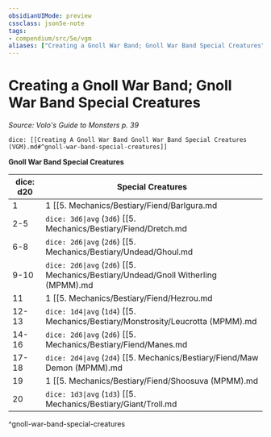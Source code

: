 ```yaml
---
obsidianUIMode: preview
cssclass: json5e-note
tags:
- compendium/src/5e/vgm
aliases: ["Creating a Gnoll War Band; Gnoll War Band Special Creatures"]
---
```

# Creating a Gnoll War Band; Gnoll War Band Special Creatures
*Source: Volo's Guide to Monsters p. 39* 

`dice: [[Creating A Gnoll War Band Gnoll War Band Special Creatures (VGM).md#^gnoll-war-band-special-creatures]]`

**Gnoll War Band Special Creatures**

| dice: d20 | Special Creatures |
|-----------|-------------------|
| 1 | 1 [[5. Mechanics/Bestiary/Fiend/Barlgura.md|Barlgura]] |
| 2-5 | `dice: 3d6\|avg` (`3d6`) [[5. Mechanics/Bestiary/Fiend/Dretch.md|Dretches]] |
| 6-8 | `dice: 2d6\|avg` (`2d6`) [[5. Mechanics/Bestiary/Undead/Ghoul.md|Ghouls]] |
| 9-10 | `dice: 2d6\|avg` (`2d6`) [[5. Mechanics/Bestiary/Undead/Gnoll Witherling (MPMM).md|Gnoll Witherlings]] |
| 11 | 1 [[5. Mechanics/Bestiary/Fiend/Hezrou.md|Hezrou]] |
| 12-13 | `dice: 1d4\|avg` (`1d4`) [[5. Mechanics/Bestiary/Monstrosity/Leucrotta (MPMM).md|Leucrottas]] |
| 14-16 | `dice: 2d6\|avg` (`2d6`) [[5. Mechanics/Bestiary/Fiend/Manes.md|Manes]] |
| 17-18 | `dice: 2d4\|avg` (`2d4`) [[5. Mechanics/Bestiary/Fiend/Maw Demon (MPMM).md|Maw Demons]] |
| 19 | 1 [[5. Mechanics/Bestiary/Fiend/Shoosuva (MPMM).md|Shoosuva]] |
| 20 | `dice: 1d3\|avg` (`1d3`) [[5. Mechanics/Bestiary/Giant/Troll.md|Trolls]] |
^gnoll-war-band-special-creatures